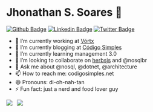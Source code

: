 
# Jhonathan S. Soares 👋

[![Github Badge](https://img.shields.io/badge/-Github-000?style=flat-square&logo=Github&logoColor=white&link=https://github.com/jhomarolo/)](https://github.com/jhomarolo/)
[![Linkedin Badge](https://img.shields.io/badge/-LinkedIn-blue?style=flat-square&logo=Linkedin&logoColor=white&link=https://www.linkedin.com/in/jhonathansouza/)](https://www.linkedin.com/in/jhonathansouza/)
[![Twitter Badge](https://img.shields.io/badge/-Twitter-1ca0f1?style=flat-square&labelColor=1ca0f1&logo=twitter&logoColor=white&link=https://twitter.com/jhomarolo)](https://twitter.com/jhomarolo)


- 🔭 I’m currently working at [Vórtx](https://vortx.com.br)
- 📃 I’m currently blogging at [Código Simples](https://codigosimples.net)
- 🌱 I’m currently learning management 3.0
- 👯 I’m looking to collaborate on [herbsjs](https://herbsjs.org) and @nosqlbr
- 💬 Ask me about @nosql, @dotnet, @architecture
- 📫 How to reach me: codigosimples.net
- 😄 Pronouns: di-oh-nah-tan
- ⚡ Fun fact: just a nerd and food lover guy

<p align="justify">
  <img align="bottom" src="https://github-readme-stats.vercel.app/api?username=jhomarolo&show_icons=true&count_private=true&theme=algolia" />       &nbsp;  <img align="bottom" src="https://github-readme-stats.vercel.app/api/top-langs/?username=jhomarolo&layout=compact&theme=algolia" />
</p>
